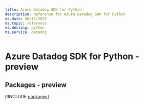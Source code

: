 ```yaml
---
title: Azure Datadog SDK for Python
description: Reference for Azure Datadog SDK for Python
ms.date: 06/12/2025
ms.topic: reference
ms.devlang: python
ms.service: datadog
---
```

# Azure Datadog SDK for Python - preview
## Packages - preview
[!INCLUDE [packages](datadog-index.md)]